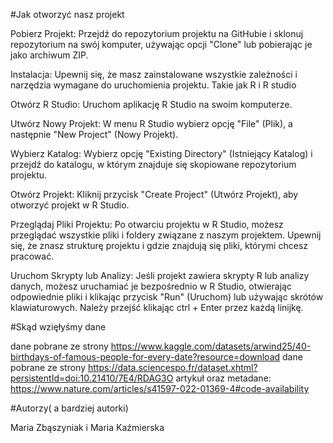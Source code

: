 #Jak otworzyć nasz projekt 

Pobierz Projekt: Przejdź do repozytorium projektu na GitHubie i sklonuj repozytorium na swój komputer, używając opcji "Clone" lub pobierając je jako archiwum ZIP.

Instalacja: Upewnij się, że masz zainstalowane wszystkie zależności i narzędzia wymagane do uruchomienia projektu. Takie jak R i R studio

Otwórz R Studio: Uruchom aplikację R Studio na swoim komputerze.

Utwórz Nowy Projekt: W menu R Studio wybierz opcję "File" (Plik), a następnie "New Project" (Nowy Projekt).

Wybierz Katalog: Wybierz opcję "Existing Directory" (Istniejący Katalog) i przejdź do katalogu, w którym znajduje się skopiowane repozytorium projektu.

Otwórz Projekt: Kliknij przycisk "Create Project" (Utwórz Projekt), aby otworzyć projekt w R Studio.

Przeglądaj Pliki Projektu: Po otwarciu projektu w R Studio, możesz przeglądać wszystkie pliki i foldery związane z naszym projektem. Upewnij się, że znasz strukturę projektu i gdzie znajdują się pliki, którymi chcesz pracować.

Uruchom Skrypty lub Analizy: Jeśli projekt zawiera skrypty R lub analizy danych, możesz uruchamiać je bezpośrednio w R Studio, otwierając odpowiednie pliki i klikając przycisk "Run" (Uruchom) lub używając skrótów klawiaturowych. Należy przejść klikając ctrl + Enter przez każdą linijkę. 


#Skąd wzięłyśmy dane 

dane pobrane ze strony https://www.kaggle.com/datasets/arwind25/40-birthdays-of-famous-people-for-every-date?resource=download
dane pobrane ze strony https://data.sciencespo.fr/dataset.xhtml?persistentId=doi:10.21410/7E4/RDAG3O 
artykuł oraz metadane: https://www.nature.com/articles/s41597-022-01369-4#code-availability 


#Autorzy( a bardziej autorki)

Maria Zbąszyniak i Maria Kaźmierska 
